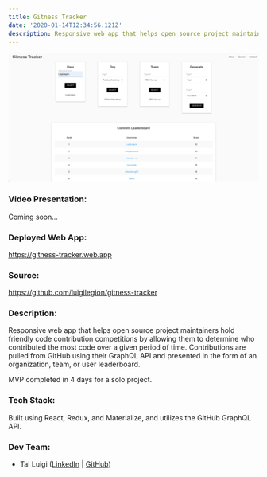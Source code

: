 ```yaml
---
title: Gitness Tracker
date: '2020-01-14T12:34:56.121Z'
description: Responsive web app that helps open source project maintainers hold friendly code contribution competitions by allowing them to determine who contributed the most code over a given period of time. Contributions are pulled from GitHub using their GraphQL API and presented in the form of an organization, team, or user leaderboard.
---
```


![Gitness Tracker Screenshot](./gitness-tracker.png)

### Video Presentation:

Coming soon...

### Deployed Web App:

https://gitness-tracker.web.app

### Source:

https://github.com/luigilegion/gitness-tracker

### Description:

Responsive web app that helps open source project maintainers hold friendly code contribution competitions by allowing them to determine who contributed the most code over a given period of time. Contributions are pulled from GitHub using their GraphQL API and presented in the form of an organization, team, or user leaderboard.

MVP completed in 4 days for a solo project.

### Tech Stack:

Built using React, Redux, and Materialize, and utilizes the GitHub GraphQL API.

### Dev Team:

- Tal Luigi ([LinkedIn](https://www.linkedin.com/in/talluigi) | [GitHub](https://github.com/luigilegion))
